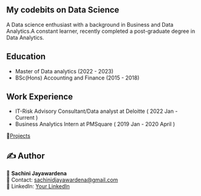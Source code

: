 ## My codebits on Data Science
A Data science enthusiast with a background in Business and Data Analytics.A constant learner, recently completed a post-graduate degree in Data Analytics. 

## Education
- Master of Data analytics (2022 - 2023)
- BSc(Hons) Accounting and Finance (2015 - 2018)

## Work Experience
- IT-Risk Advisory Consultant/Data analyst at Deloitte ( 2022 Jan - Current )
- Business Analytics Intern at PMSquare ( 2019 Jan - 2020 April )

🔗[Projects](https://github.com/SachiD123/MyPortfolio.github.io/blob/main/Projects/index.md)


## ✍️ Author  
👤 **Sachini Jayawardena**  
📧 Contact: sachinidjayawardena@gmail.com  
💼 LinkedIn: [Your LinkedIn](linkedin.com/in/sachini-jayawardena)  
